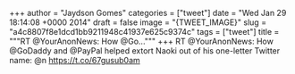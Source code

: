 
+++
author = "Jaydson Gomes"
categories = ["tweet"]
date = "Wed Jan 29 18:14:08 +0000 2014"
draft = false
image = "{TWEET_IMAGE}"
slug = "a4c8807f8e1dcd1bb9211948c41937e625c9374c"
tags = ["tweet"]
title = """RT @YourAnonNews: How @Go..."""
+++
RT @YourAnonNews: How @GoDaddy and @PayPal helped extort Naoki out of his one-letter Twitter name: @n https://t.co/67gusub0am

